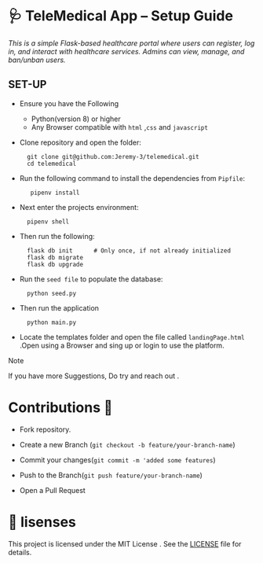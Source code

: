 # 🩺 TeleMedical App – Setup Guide
*This is a simple Flask-based healthcare portal where users can register, log in, and interact with healthcare services. Admins can view, manage, and ban/unban users.*

## SET-UP

- Ensure you have the Following
    - Python(version 8) or higher
    - Any Browser compatible with `html` ,`css` and `javascript`


- Clone repository and open the folder:

        git clone git@github.com:Jeremy-3/telemedical.git
        cd telemedical


- Run the following command to install the dependencies from `Pipfile`:
        
         pipenv install

- Next enter the projects environment:

        pipenv shell

- Then run the following:

        flask db init      # Only once, if not already initialized
        flask db migrate
        flask db upgrade

- Run the `seed file` to populate the database:

        python seed.py

- Then run the application

        python main.py

- Locate the templates folder and open the file called `landingPage.html` .Open using a Browser and sing up or login to use the platform.


> [!NOTE]
> If you have more Suggestions, Do try and reach out . 

# Contributions 👥

<a name="cls"></a>

- Fork repository.

- Create a new Branch (`git checkout -b feature/your-branch-name`)

- Commit your changes(`git commit -m 'added some features`)

- Push to the Branch(`git push feature/your-branch-name`)

- Open a Pull Request

# 📄 lisenses

<a name="cls"></a>

This project is licensed under the MIT License . See the [LICENSE](https://opensource.org/license/mit) file for details.